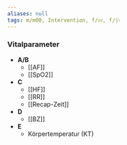 ```yaml
---
aliases: null
tags: m/m00, Intervention, f/💤, f/🩺
---
```

### Vitalparameter
- **A/B**
	- [[AF]]
	- [[SpO2]]
- **C**
	- [[HF]]
	- [[RR]]
	- [[Recap-Zeit]]
- **D**
	- [[BZ]]
- **E**
	- Körpertemperatur (KT)
